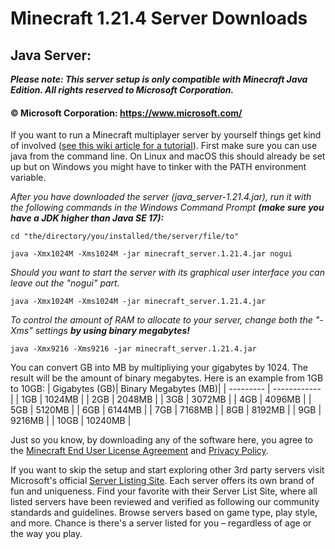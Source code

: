 # Minecraft 1.21.4 Server Downloads
## Java Server:
***Please note: This server setup is only compatible with Minecraft Java Edition. All rights reserved to Microsoft Corporation.***
#### © Microsoft Corporation: https://www.microsoft.com/

If you want to run a Minecraft multiplayer server by yourself things get kind of involved ([see this wiki article for a tutorial](https://minecraft.wiki/w/Tutorials/Setting_up_a_server)). First make sure you can use java from the command line. On Linux and macOS this should already be set up but on Windows you might have to tinker with the PATH environment variable.

*After you have downloaded the server (java_server-1.21.4.jar), run it with the following commands in the Windows Command Prompt **(make sure you have a JDK higher than Java SE 17):***

`cd "the/directory/you/installed/the/server/file/to"`

`java -Xmx1024M -Xms1024M -jar minecraft_server.1.21.4.jar nogui`

*Should you want to start the server with its graphical user interface you can leave out the "nogui" part.*

`java -Xmx1024M -Xms1024M -jar minecraft_server.1.21.4.jar`

*To control the amount of RAM to allocate to your server, change both the "-Xms" settings **by using binary megabytes!***

`java -Xmx9216 -Xms9216 -jar minecraft_server.1.21.4.jar`

You can convert GB into MB by multipliying your gigabytes by 1024. The result will be the amount of binary megabytes. Here is an example from 1GB to 10GB:
| Gigabytes (GB)| Binary Megabytes (MB)|
| --------- | ------------ |
| 1GB | 1024MB |
| 2GB | 2048MB |
| 3GB | 3072MB |
| 4GB | 4096MB |
| 5GB | 5120MB |
| 6GB | 6144MB |
| 7GB | 7168MB |
| 8GB | 8192MB |
| 9GB | 9216MB |
| 10GB | 10240MB |

Just so you know, by downloading any of the software here, you agree to the [Minecraft End User License Agreement](https://www.minecraft.net/en-us/eula) and [Privacy Policy](https://www.microsoft.com/en-gb/privacy/privacystatement).

If you want to skip the setup and start exploring other 3rd party servers visit Microsoft's official [Server Listing Site](http://aka.ms/verifiedservers). Each server offers its own brand of fun and uniqueness. Find your favorite with their Server List Site, where all listed servers have been reviewed and verified as following our community standards and guidelines. Browse servers based on game type, play style, and more. Chance is there's a server listed for you – regardless of age or the way you play.
